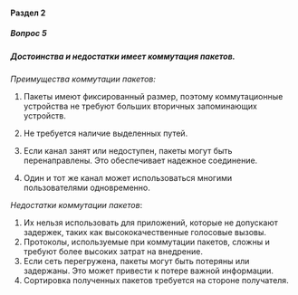 #### Раздел 2

##### Вопрос 5

##### Достоинства и недостатки имеет коммутация пакетов.

*Преимущества коммутации пакетов:*

1. Пакеты имеют фиксированный размер, поэтому коммутационные устройства не требуют больших вторичных запоминающих устройств. 

2. Не требуется наличие выделенных путей. 

3.  Если канал занят или недоступен, пакеты могут быть перенаправлены. Это обеспечивает надежное соединение.

4. Один и тот же канал может использоваться многими пользователями одновременно. 

   

*Недостатки коммутации пакетов*:

1. Их нельзя использовать для приложений, которые не допускают задержек, таких как высококачественные голосовые вызовы. 
2.  Протоколы, используемые при коммутации пакетов, сложны и требуют более высоких затрат на внедрение.
3.  Если сеть перегружена, пакеты могут быть потеряны или задержаны. Это может привести к потере важной информации. 
4. Сортировка полученных пакетов требуется на стороне получателя.